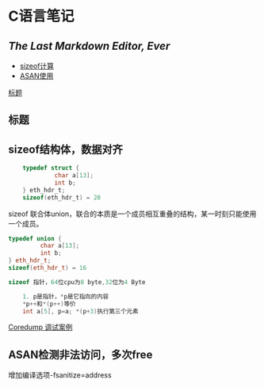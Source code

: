 # C语言笔记
## _The Last Markdown Editor, Ever_

- [sizeof计算](#sizeof结构体，数据对齐)
- [ASAN使用](#ASAN检测非法访问，多次free)

<a href=”#id”>标题</a>

## <a name = "id">标题</a>

## sizeof结构体，数据对齐
```C
    typedef struct {
             char a[13];
             int b;
    } eth_hdr_t;
    sizeof(eth_hdr_t) = 20
 ```
sizeof 联合体union，联合的本质是一个成员相互重叠的结构，某一时刻只能使用一个成员。

```c++
typedef union {
         char a[13];
         int b;
} eth_hdr_t;
sizeof(eth_hdr_t) = 16

sizeof 指针，64位cpu为8 byte,32位为4 Byte

	1. p是指针，*p是它指向的内容
	*p++和*(p++)等价
	int a[5], p=a; *(p+3)执行第三个元素
```
[Coredump 调试案例](https://blog.csdn.net/qq_45527937/article/details/124559660)

## ASAN检测非法访问，多次free
增加编译选项-fsanitize=address


